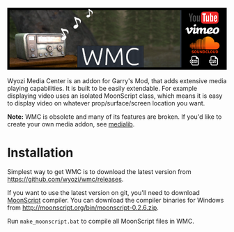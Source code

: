![WMC logo](logo_new.png)

Wyozi Media Center is an addon for Garry's Mod, that adds extensive media playing capabilities. It is built to be easily extendable. For example displaying video uses an isolated MoonScript class, which means it is easy to display video on whatever prop/surface/screen location you want.

__Note:__ WMC is obsolete and many of its features are broken. If you'd like to create your own media addon, see [medialib](https://github.com/wyozi/gmod-medialib).

# Installation

Simplest way to get WMC is to download the latest version from https://github.com/wyozi/wmc/releases.

If you want to use the latest version on git, you'll need to download [MoonScript](http://moonscript.org/) compiler. You can download the compiler binaries for Windows from http://moonscript.org/bin/moonscript-0.2.6.zip.

Run ```make_moonscript.bat``` to compile all MoonScript files in WMC.
